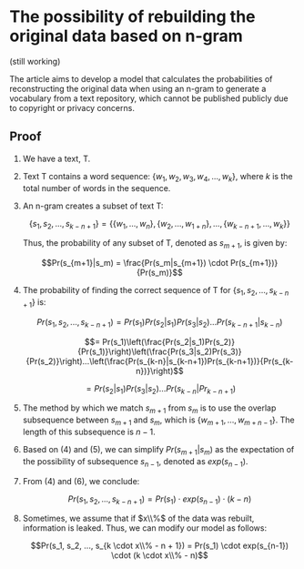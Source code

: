 # The possibility of rebuilding the original data based on n-gram

(still working)

The article aims to develop a model that calculates the probabilities of reconstructing the original data when using an n-gram to generate a vocabulary from a text repository, which cannot be published publicly due to copyright or privacy concerns.

## Proof

1. We have a text, T.

2. Text T contains a word sequence: $\{w_1, w_2, w_3, w_4, ..., w_k\}$, where *k* is the total number of words in the sequence.

3. An n-gram creates a subset of text T:

   $$\{s_1, s_2,...,s_{k-n+1}\} = \{\{w_1,..., w_n\}, \{w_2,..., w_{1+n}\}, ..., \{w_{k-n+1}, ..., w_k\}\}$$

   Thus, the probability of any subset of T, denoted as $s_{m+1}$, is given by:

   $$Pr(s_{m+1}|s_m) = \frac{Pr(s_m|s_{m+1}) \cdot Pr(s_{m+1})}{Pr(s_m)}$$

4. The probability of finding the correct sequence of T for $\{s_1, s_2,...,s_{k-n+1}\}$ is:

   $$Pr(s_1, s_2, ..., s_{k-n+1}) = Pr(s_1)Pr(s_2 | s_1)Pr(s_3 | s_2)...Pr(s_{k-n+1} | s_{k-n})$$

   $$= Pr(s_1)\left(\frac{Pr(s_2|s_1)Pr(s_2)}{Pr(s_1)}\right)\left(\frac{Pr(s_3|s_2)Pr(s_3)}{Pr(s_2)}\right)...\left(\frac{Pr(s_{k-n}|s_{k-n+1})Pr(s_{k-n+1})}{Pr(s_{k-n})}\right)$$

   $$= Pr(s_2|s_1)Pr(s_3|s_2) \ldots Pr(s_{k-n}|Pr_{k-n+1})$$

5. The method by which we match $s_{m+1}$ from $s_m$ is to use the overlap subsequence between $s_{m+1}$ and $s_m$, which is $\{w_{m+1}, \ldots, w_{m+n-1}\}$. The length of this subsequence is $n-1$.

6. Based on (4) and (5), we can simplify $Pr(s_{m+1}|s_m)$ as the expectation of the possibility of subsequence $s_{n-1}$, denoted as $exp(s_{n-1})$.

7. From (4) and (6), we conclude:

   $$Pr(s_1, s_2, ..., s_{k-n+1}) = Pr(s_1) \cdot exp(s_{n-1}) \cdot (k-n)$$

8. Sometimes, we assume that if $x\\%$ of the data was rebuilt, information is leaked. Thus, we can modify our model as follows:

   $$Pr(s_1, s_2, ..., s_{k \cdot x\\% - n + 1}) = Pr(s_1) \cdot exp(s_{n-1}) \cdot (k \cdot x\\% - n)$$
